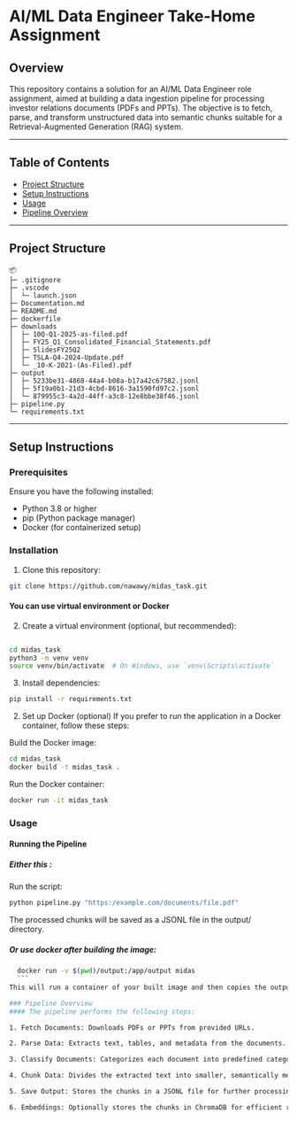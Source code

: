 # AI/ML Data Engineer Take-Home Assignment

## Overview
This repository contains a solution for an AI/ML Data Engineer role assignment, aimed at building a data ingestion pipeline for processing investor relations documents (PDFs and PPTs). The objective is to fetch, parse, and transform unstructured data into semantic chunks suitable for a Retrieval-Augmented Generation (RAG) system.

---

## Table of Contents

- [Project Structure](#project-structure)
- [Setup Instructions](#setup-instructions)
- [Usage](#usage)
- [Pipeline Overview](#pipeline-overview)
---

## Project Structure
```
📦 
├─ .gitignore
├─ .vscode
│  └─ launch.json
├─ Documentation.md
├─ README.md
├─ dockerfile
├─ downloads
│  ├─ 10Q-Q1-2025-as-filed.pdf
│  ├─ FY25_Q1_Consolidated_Financial_Statements.pdf
│  ├─ SlidesFY25Q2
│  ├─ TSLA-Q4-2024-Update.pdf
│  └─ _10-K-2021-(As-Filed).pdf
├─ output
│  ├─ 5233be31-4868-44a4-b08a-b17a42c67582.jsonl
│  ├─ 5f19a0b1-21d3-4cbd-8616-3a1590fd97c2.jsonl
│  └─ 879955c3-4a2d-44ff-a3c8-12e8bbe38f46.jsonl
├─ pipeline.py
└─ requirements.txt
```
---

## Setup Instructions

### Prerequisites
Ensure you have the following installed:

- Python 3.8 or higher
- pip (Python package manager)
- Docker (for containerized setup)

### Installation
1. Clone this repository:

```bash
git clone https://github.com/nawawy/midas_task.git
```
#### You can use virtual environment or Docker
  
  2. Create a virtual environment (optional, but recommended):
  
  ```bash
  
  cd midas_task
  python3 -m venv venv
  source venv/bin/activate  # On Windows, use `venv\Scripts\activate`
  
  ```
  3. Install dependencies:
  ```bash
  pip install -r requirements.txt
  ```

  2. Set up Docker (optional)
  If you prefer to run the application in a Docker container, follow these steps:
  
  Build the Docker image:
  ```bash
  cd midas_task
  docker build -t midas_task .
  ```
  Run the Docker container:
  ```bash
  docker run -it midas_task
  ```
  
### Usage
#### Running the Pipeline
##### Either this :
  Run the script:
  ```bash
  python pipeline.py "https:/example.com/documents/file.pdf"
  ```
  The processed chunks will be saved as a JSONL file in the output/ directory.
##### Or use docker after building the image:
  ```bash
    docker run -v $(pwd)/output:/app/output midas
    ```
  This will run a container of your built image and then copies the output to your output folder to see it.

### Pipeline Overview
#### The pipeline performs the following steps:

1. Fetch Documents: Downloads PDFs or PPTs from provided URLs.

2. Parse Data: Extracts text, tables, and metadata from the documents.

3. Classify Documents: Categorizes each document into predefined categories (e.g., Financial Reports, Investor Presentations).

4. Chunk Data: Divides the extracted text into smaller, semantically meaningful chunks.

5. Save Output: Stores the chunks in a JSONL file for further processing.

6. Embeddings: Optionally stores the chunks in ChromaDB for efficient retrieval.
